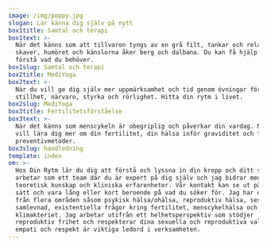 ```yaml
---
image: /img/poppy.jpg
slogan: Lär känna dig själv på nytt
box1title: Samtal och terapi
box1text: >-
  När det känns som att tillvaron tyngs av en grå filt, tankar och relationer
  skaver, humöret och känslorna åker berg och dalbana. Du kan få hjälp att
  förstå vad du behöver.
box1slug: Samtal och terapi
box2title: MediYoga
box2text: >-
  När du vill ge dig själv mer uppmärksamhet och tid genom övningar för
  stillhet, närvaro, styrka och rörlighet. Hitta din rytm i livet.
box2slug: MediYoga
box3title: Fertilitetsförståelse
box3text: >-
  När det känns som menscykeln är obegriplig och påverkar din vardag. När du
  vill lära dig mer om din fertilitet, din hälsa inför graviditet och få råd om
  preventivmetoder.
box3slug: handledning
template: index
om: >-
  Hos Din Rytm lär du dig att förstå och lyssna in din kropp och ditt sinne. Vi
  arbetar som ett team där du är expert på dig själv och jag bidrar med
  teoretisk kunskap och kliniska erfarenheter. Vår kontakt kan se ut på olika
  sätt och vara lång eller kort beroende på vad du söker för. Jag har erfarenhet
  från flera områden såsom psykisk hälsa/ohälsa, reproduktiv hälsa, sex- och
  samlevnad, existentiella frågor kring fertilitet, menscykelhälsa och hälsa i
  klimakteriet. Jag arbetar utifrån ett helhetsperspektiv som stödjer
  reproduktiv frihet och respekterar dina sexuella och reproduktiva val. Värme,
  empati och respekt är viktiga ledord i verksamheten.
---
```

